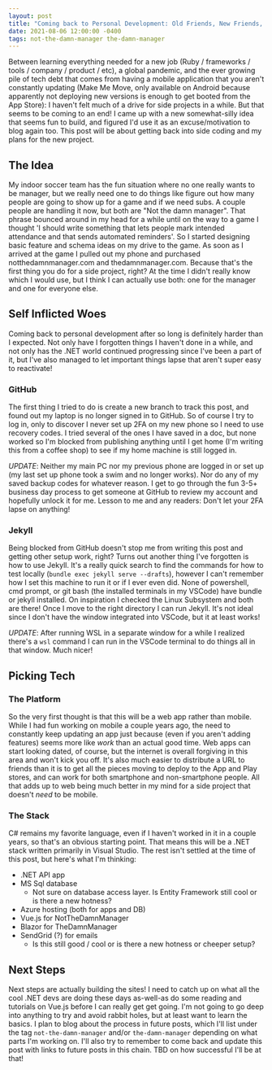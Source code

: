 ```yaml
---
layout: post
title: "Coming back to Personal Development: Old Friends, New Friends, and Authentication Woes"
date: 2021-08-06 12:00:00 -0400
tags: not-the-damn-manager the-damn-manager
---
```

Between learning everything needed for a new job (Ruby / frameworks / tools / company / product / etc), a global pandemic, and the ever growing pile of tech debt that comes from having a mobile application that you aren't constantly updating (Make Me Move, only available on Android because apparently not deploying new versions is enough to get booted from the App Store): I haven't felt much of a drive for side projects in a while. But that seems to be coming to an end! I came up with a new somewhat-silly idea that seems fun to build, and figured I'd use it as an excuse/motivation to blog again too. This post will be about getting back into side coding and my plans for the new project.

## The Idea
My indoor soccer team has the fun situation where no one really wants to be manager, but we really need one to do things like figure out how many people are going to show up for a game and if we need subs. A couple people are handling it now, but both are "Not the damn manager". That phrase bounced around in my head for a while until on the way to a game I thought 'I should write something that lets people mark intended attendance and that sends automated reminders'. So I started designing basic feature and schema ideas on my drive to the game. As soon as I arrived at the game I pulled out my phone and purchased notthedamnmanager.com and thedamnmanager.com. Because that's the first thing you do for a side project, right? At the time I didn't really know which I would use, but I think I can actually use both: one for the manager and one for everyone else.

## Self Inflicted Woes
Coming back to personal development after so long is definitely harder than I expected. Not only have I forgotten things I haven't done in a while, and not only has the .NET world continued progressing since I've been a part of it, but I've also managed to let important things lapse that aren't super easy to reactivate!

### GitHub
The first thing I tried to do is create a new branch to track this post, and found out my laptop is no longer signed in to GitHub. So of course I try to log in, only to discover I never set up 2FA on my new phone so I need to use recovery codes. I tried several of the ones I have saved in a doc, but none worked so I'm blocked from publishing anything until I get home (I'm writing this from a coffee shop) to see if my home machine is still logged in.

_UPDATE_: Neither my main PC nor my previous phone are logged in or set up (my last set up phone took a swim and no longer works). Nor do any of my saved backup codes for whatever reason. I get to go through the fun 3-5+ business day process to get someone at GitHub to review my account and hopefully unlock it for me. Lesson to me and any readers: Don't let your 2FA lapse on anything!

### Jekyll
Being blocked from GitHub doesn't stop me from writing this post and getting other setup work, right? Turns out another thing I've forgotten is how to use Jekyll. It's a really quick search to find the commands for how to test locally (`bundle exec jekyll serve --drafts`), however I can't remember how I set this machine to run it or if I ever even did. None of powershell, cmd prompt, or git bash (the installed terminals in my VSCode) have bundle or jekyll installed. On inspiration I checked the Linux Subsystem and both are there! Once I move to the right directory I can run Jekyll. It's not ideal since I don't have the window integrated into VSCode, but it at least works!

_UPDATE_: After running WSL in a separate window for a while I realized there's a `wsl` command I can run in the VSCode terminal to do things all in that window. Much nicer!

## Picking Tech
### The Platform
So the very first thought is that this will be a web app rather than mobile. While I had fun working on mobile a couple years ago, the need to constantly keep updating an app just because (even if you aren't adding features) seems more like _work_ than an actual good time. Web apps can start looking dated, of course, but the internet is overall forgiving in this area and won't kick you off. It's also much easier to distribute a URL to friends than it is to get all the pieces moving to deploy to the App and Play stores, and can work for both smartphone and non-smartphone people. All that adds up to web being much better in my mind for a side project that doesn't _need_ to be mobile.
### The Stack
C# remains my favorite language, even if I haven't worked in it in a couple years, so that's an obvious starting point. That means this will be a .NET stack written primarily in Visual Studio. The rest isn't settled at the time of this post, but here's what I'm thinking:

* .NET API app
* MS Sql database
    * Not sure on database access layer. Is Entity Framework still cool or is there a new hotness?
* Azure hosting (both for apps and DB)
* Vue.js for NotTheDamnManager
* Blazor for TheDamnManager
* SendGrid (?) for emails
    * Is this still good / cool or is there a new hotness or cheeper setup?

## Next Steps
Next steps are actually building the sites! I need to catch up on what all the cool .NET devs are doing these days as-well-as do some reading and tutorials on Vue.js before I can really get get going. I'm not going to go deep into anything to try and avoid rabbit holes, but at least want to learn the basics. I plan to blog about the process in future posts, which I'll list under the tag `not-the-damn-manager` and/or `the-damn-manager` depending on what parts I'm working on. I'll also try to remember to come back and update this post with links to future posts in this chain. TBD on how successful I'll be at that!
